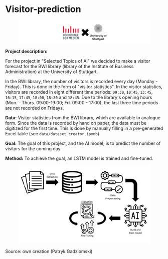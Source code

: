 # Visitor-prediction

<figure>
    <img 
    src="./img/banner.png" 
    width="700px"
    alt='HdM X Stuttgart University'
    >
</figure>

**Project description:**

For the project in "Selected Topics of AI" we decided to make a visitor forecast for the BWI library (library of the Institute of Business Administration) at the University of Stuttgart.


In the BWI library, the number of visitors is recorded every day (Monday - Friday). This is done in the form of "visitor statistics". In the visitor statistics, visitors are recorded in eight different time periods: `09:30`, `10:45`, `13:45`, `16:15`, `17:45`, `18:00`, `18:30` and `18:45`. Due to the library's opening hours (Mon. - Thurs. 09:00-19:00; Fri. 09:00 - 17:00), the last three time periods are not recorded on Fridays.


**Data:** Visitor statistics from the BWI library, which are available in analogue form. Since the data is recorded by hand on paper, the data must be digitized for the first time. This is done by manually filling in a pre-generated Excel table (see `data/dataset_creator.ipynb`).

**Goal:** The goal of this project, and the AI model, is to predict the number of visitors for the coming day.

**Method:** To achieve the goal, an LSTM model is trained and fine-tuned.

<figure>
    <img 
    src="./img/workflow.png" 
    width="700px"
    alt='Visitor Prediction Project Workflow'
    >
</figure>
<p>Source: own creation (Patryk Gadziomski)</p>
